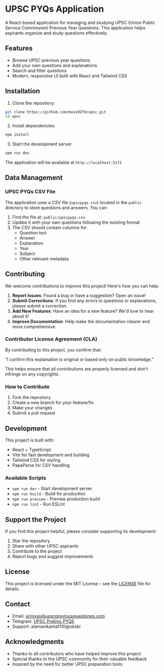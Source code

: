 # UPSC PYQs Application

A React-based application for managing and studying UPSC (Union Public Service Commission) Previous Year Questions. This application helps aspirants organize and study questions effectively.

## Features

- Browse UPSC previous year questions
- Add your own questions and explanations
- Search and filter questions
- Modern, responsive UI built with React and Tailwind CSS

## Installation

1. Clone the repository:
```bash
git clone https://github.com/mous9270/upsc.git
cd upsc
```

2. Install dependencies:
```bash
npm install
```

3. Start the development server:
```bash
npm run dev
```

The application will be available at `http://localhost:5173`

## Data Management

### UPSC PYQs CSV File

The application uses a CSV file (`upscpyqs.csv`) located in the `public` directory to store questions and answers. You can:

1. Find the file at: `public/upscpyqs.csv`
2. Update it with your own questions following the existing format
3. The CSV should contain columns for:
   - Question text
   - Answer
   - Explanation
   - Year
   - Subject
   - Other relevant metadata

## Contributing

We welcome contributions to improve this project! Here's how you can help:

1. **Report Issues**: Found a bug or have a suggestion? Open an issue!
2. **Submit Corrections**: If you find any errors in questions or explanations, please submit a correction.
3. **Add New Features**: Have an idea for a new feature? We'd love to hear about it!
4. **Improve Documentation**: Help make the documentation clearer and more comprehensive.

### Contributor License Agreement (CLA)

By contributing to this project, you confirm that:

"I confirm this explanation is original or based only on public knowledge."

This helps ensure that all contributions are properly licensed and don't infringe on any copyrights.

### How to Contribute

1. Fork the repository
2. Create a new branch for your feature/fix
3. Make your changes
4. Submit a pull request

## Development

This project is built with:
- React + TypeScript
- Vite for fast development and building
- Tailwind CSS for styling
- PapaParse for CSV handling

### Available Scripts

- `npm run dev` - Start development server
- `npm run build` - Build for production
- `npm run preview` - Preview production build
- `npm run lint` - Run ESLint

## Support the Project

If you find this project helpful, please consider supporting its development:

1. Star the repository
2. Share with other UPSC aspirants
3. Contribute to the project
4. Report bugs and suggest improvements

## License

This project is licensed under the MIT License - see the [LICENSE](LICENSE) file for details.

## Contact

- Email: srinivas@upscpreviousquestiones.com
- Telegram: [UPSC Prelims PYQS](https://t.me/UPSCPrelimsPYQS)
- Support: alamanikanta1110@oksbi


## Acknowledgments

- Thanks to all contributors who have helped improve this project
- Special thanks to the UPSC community for their valuable feedback
- Inspired by the need for better UPSC preparation tools
